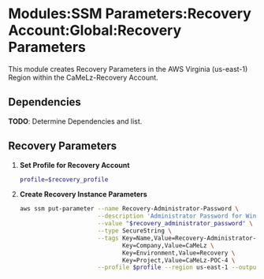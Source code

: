 # Modules:SSM Parameters:Recovery Account:Global:Recovery Parameters

This module creates Recovery Parameters in the AWS Virginia (us-east-1) Region within the
CaMeLz-Recovery Account.

## Dependencies

**TODO**: Determine Dependencies and list.

## Recovery Parameters

1. **Set Profile for Recovery Account**

    ```bash
    profile=$recovery_profile
    ```

1. **Create Recovery Instance Parameters**

    ```bash
    aws ssm put-parameter --name Recovery-Administrator-Password \
                          --description 'Administrator Password for Windows Instances' \
                          --value "$recovery_administrator_password" \
                          --type SecureString \
                          --tags Key=Name,Value=Recovery-Administrator-Password \
                                 Key=Company,Value=CaMeLz \
                                 Key=Environment,Value=Recovery \
                                 Key=Project,Value=CaMeLz-POC-4 \
                          --profile $profile --region us-east-1 --output text
    ```
